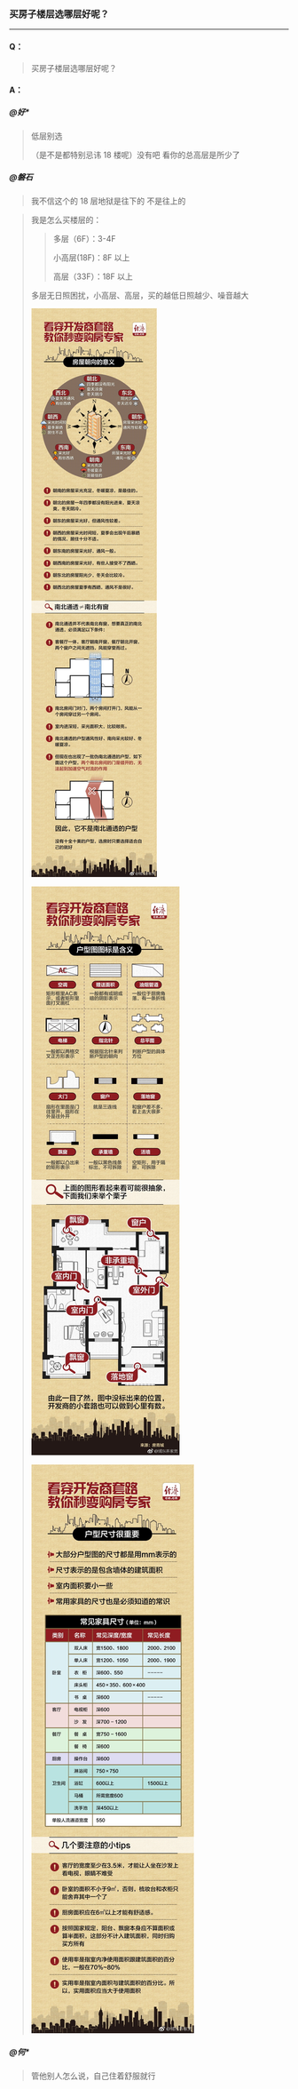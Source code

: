 ### 买房子楼层选哪层好呢？
---

#### Q：
> 买房子楼层选哪层好呢？

#### A：
##### @好*
> 低层别选
>
> （是不是都特别忌讳 18 楼呢）没有吧 看你的总高层是所少了

##### @磐石
> 我不信这个的 18 层地狱是往下的 不是往上的

> 我是怎么买楼层的：
>
>> 多层（6F）：3-4F
>>
>> 小高层(18F)：8F 以上
>>
>> 高层（33F）：18F 以上
>
> 多层无日照困扰，小高层、高层，买的越低日照越少、噪音越大
>
> ![买房_1](/配图/039/039-001.jpg)
>
> ![买房_2](/配图/039/039-002.jpg)
>
> ![买房_3](/配图/039/039-003.jpg)

##### @何*
> 管他别人怎么说，自己住着舒服就行

